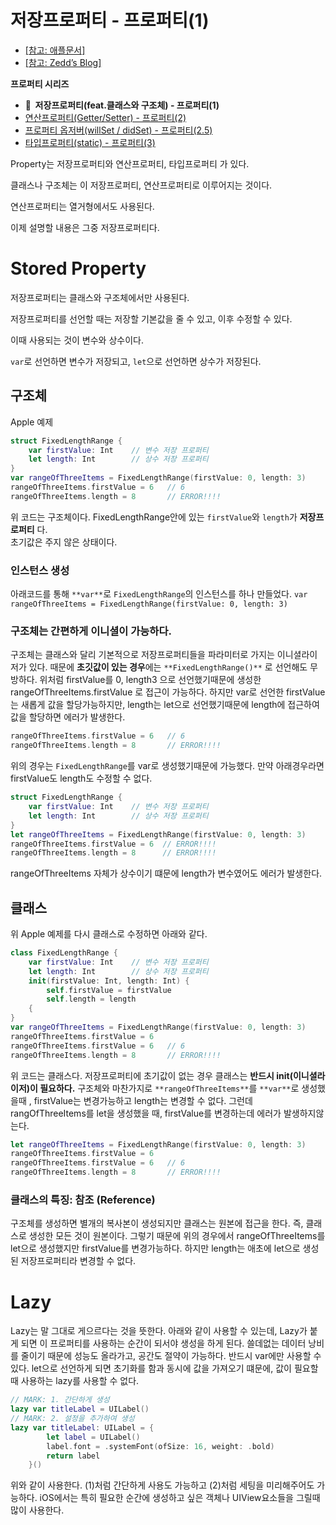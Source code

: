 # 저장프로퍼티 - 프로퍼티(1)

- [[참고: 애플문서]](https://docs.swift.org/swift-book/LanguageGuide/Properties.html)
- [[참고: Zedd’s Blog]](https://zeddios.tistory.com/243)

**프로퍼티 시리즈**

- **🍊  저장프로퍼티(feat.클래스와 구조체) - 프로퍼티(1)**
- [연산프로퍼티(Getter/Setter) - 프로퍼티(2)](https://github.com/isGeekCode/TIL/blob/main/iOS-Framework-Swift/aboutProperty2.md)
- [프로퍼티 옵저버(willSet / didSet) - 프로퍼티(2.5)](https://github.com/isGeekCode/TIL/blob/main/iOS-Framework-Swift/aboutProperty205.md)
- [타입프로퍼티(static) - 프로퍼티(3)](https://github.com/isGeekCode/TIL/blob/main/iOS-Framework-Swift/aboutProperty3.md)


Property는 저장프로퍼티와 연산프로퍼티, 타입프로퍼티 가 있다.

클래스나 구조체는 이 저장프로퍼티, 연산프로퍼티로 이루어지는 것이다.

연산프로퍼티는 열거형에서도 사용된다. 

이제 설명할 내용은 그중 저장프로퍼티다.

# Stored Property

저장프로퍼티는 클래스와 구조체에서만 사용된다.

저장프로퍼티를 선언할 때는 저장할 기본값을 줄 수 있고, 이후 수정할 수 있다.

이때 사용되는 것이 변수와 상수이다. 

 `var`로 선언하면 변수가 저장되고, `let`으로 선언하면 상수가 저장된다. 

## 구조체

Apple 예제

```swift
struct FixedLengthRange {
    var firstValue: Int    // 변수 저장 프로퍼티
    let length: Int        // 상수 저장 프로퍼티
}
var rangeOfThreeItems = FixedLengthRange(firstValue: 0, length: 3)
rangeOfThreeItems.firstValue = 6   // 6
rangeOfThreeItems.length = 8       // ERROR!!!!
```
위 코드는 구조체이다.
FixedLengthRange안에 있는  `firstValue`와  `length`가  **저장프로퍼티** 다.  
초기값은 주지 않은 상태이다. 
### 인스턴스 생성
아래코드를 통해 `**var**`로 `FixedLengthRange`의 인스턴스를 하나 만들었다.
`var rangeOfThreeItems = FixedLengthRange(firstValue: 0, length: 3)`
### 구조체는 간편하게 이니셜이 가능하다.
구조체는 클래스와 달리 기본적으로 저장프로퍼티들을 파라미터로 가지는 이니셜라이저가 있다. 
때문에 **초깃값이 있는 경우**에는 `**FixedLengthRange()**` 로 선언해도 무방하다. 
위처럼 firstValue를 0, length3 으로 선언했기때문에
생성한 rangeOfThreeItems.firstValue 로 접근이 가능하다. 
하지만 var로 선언한 firstValue는 새롭게 값을 할당가능하지만, length는 let으로 선언했기때문에 length에 접근하여 값을 할당하면 에러가 발생한다. 
```swift
rangeOfThreeItems.firstValue = 6   // 6
rangeOfThreeItems.length = 8       // ERROR!!!!
```
위의 경우는 `FixedLengthRange`를 var로 생성했기때문에 가능했다. 만약 아래경우라면  firstValue도 length도 수정할 수 없다. 
```swift
struct FixedLengthRange {
    var firstValue: Int    // 변수 저장 프로퍼티
    let length: Int        // 상수 저장 프로퍼티
}
let rangeOfThreeItems = FixedLengthRange(firstValue: 0, length: 3)
rangeOfThreeItems.firstValue = 6  // ERROR!!!!
rangeOfThreeItems.length = 8      // ERROR!!!!
```
rangeOfThreeItems 자체가 상수이기 떄문에 length가 변수였어도 에러가 발생한다. 
## 클래스
위 Apple 예제를 다시 클래스로 수정하면 아래와 같다. 
```swift
class FixedLengthRange {
    var firstValue: Int    // 변수 저장 프로퍼티
    let length: Int        // 상수 저장 프로퍼티
    init(firstValue: Int, length: Int) {
        self.firstValue = firstValue
        self.length = length
    {
}
var rangeOfThreeItems = FixedLengthRange(firstValue: 0, length: 3)
rangeOfThreeItems.firstValue = 6
rangeOfThreeItems.firstValue = 6   // 6
rangeOfThreeItems.length = 8       // ERROR!!!!
```
위 코드는 클래스다.
저장프로퍼티에 초기값이 없는 경우 클래스는 **반드시 init(이니셜라이저)이 필요하다.**
구조체와 마찬가지로 `**rangeOfThreeItems**`를 `**var**`로 생성했을때 , firstValue는 변경가능하고 length는 변경할 수 없다.
그런데 rangOfThreeItems를 let을 생성했을 때, 
firstValue를 변경하는데 에러가 발생하지않는다.
```swift
let rangeOfThreeItems = FixedLengthRange(firstValue: 0, length: 3)
rangeOfThreeItems.firstValue = 6
rangeOfThreeItems.firstValue = 6   // 6
rangeOfThreeItems.length = 8       // ERROR!!!!
```
### 클래스의 특징: 참조 (Reference)
구조체를 생성하면 별개의 복사본이 생성되지만 클래스는 원본에 접근을 한다. 즉, 클래스로 생성한 모든 것이 원본이다. 
그렇기 때문에 위의 경우에서 rangeOfThreeItems를 let으로 생성했지만 firstValue를 변경가능하다. 
하지만 length는 애초에 let으로 생성된 저장프로퍼티라 변경할 수 없다. 
# Lazy
Lazy는 말 그대로 게으르다는 것을 뜻한다. 아래와 같이 사용할 수 있는데, Lazy가 붙게 되면
이 프로퍼티를 사용하는 순간이 되서야 생성을 하게 된다. 쓸데없는 데이터 낭비를 줄이기 때문에 성능도 올라가고, 공간도 절약이 가능하다. 반드시 var에만 사용할 수 있다. let으로 선언하게 되면 초기화를 함과 동시에 값을 가져오기 떄문에, 값이 필요할 때 사용하는 lazy를 사용할 수 없다. 
```swift
// MARK: 1. 간단하게 생성
lazy var titleLabel = UILabel()
// MARK: 2. 설정을 추가하여 생성
lazy var titleLabel: UILabel = {
        let label = UILabel()
        label.font = .systemFont(ofSize: 16, weight: .bold)
        return label
    }()
```
위와 같이 사용한다.  (1)처럼 간단하게 사용도 가능하고 (2)처럼 세팅을 미리해주어도 가능하다.
iOS에서는 특히 필요한 순간에 생성하고 싶은 객체나 UIView요소들을 그릴때 많이 사용한다.
